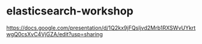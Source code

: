 # elasticsearch-workshop


https://docs.google.com/presentation/d/1Q2kx9jFQsljvd2Mrb1RXSWvUYkrtwgQ0csXvC4VjGZA/edit?usp=sharing